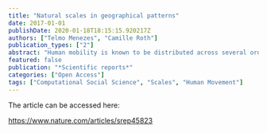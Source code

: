 ```yaml
---
title: "Natural scales in geographical patterns"
date: 2017-01-01
publishDate: 2020-01-18T18:15:15.920217Z
authors: ["Telmo Menezes", "Camille Roth"]
publication_types: ["2"]
abstract: "Human mobility is known to be distributed across several orders of magnitude of physical distances, which makes it generally difficult to endogenously find or define typical and meaningful scales. Relevant analyses, from movements to geographical partitions, seem to be relative to some ad-hoc scale, or no scale at all. Relying on geotagged data collected from photo-sharing social media, we apply community detection to movement networks constrained by increasing percentiles of the distance distribution. Using a simple parameter-free discontinuity detection algorithm, we discover clear phase transitions in the community partition space. The detection of these phases constitutes the first objective method of characterising endogenous, natural scales of human movement. Our study covers nine regions, ranging from cities to countries of various sizes and a transnational area. For all regions, the number of natural scales is remarkably low (2 or 3). Further, our results hint at scale-related behaviours rather than scale-related users. The partitions of the natural scales allow us to draw discrete multi-scale geographical boundaries, potentially capable of providing key insights in fields such as epidemiology or cultural contagion where the introduction of spatial boundaries is pivotal."
featured: false
publication: "*Scientific reports*"
categories: ["Open Access"]
tags: ["Computational Social Science", "Scales", "Human Movement"]
---
```


The article can be accessed here:

https://www.nature.com/articles/srep45823
